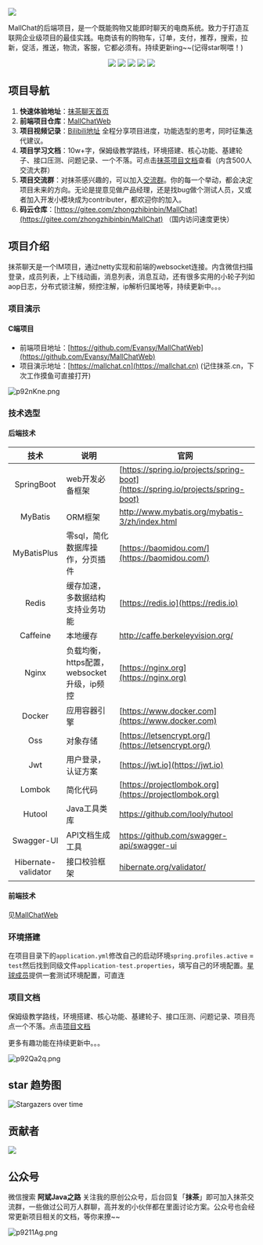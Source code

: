 ![](https://s1.ax1x.com/2023/05/04/p9NC50f.png)

MallChat的后端项目，是一个既能购物又能即时聊天的电商系统。致力于打造互联网企业级项目的最佳实践。电商该有的购物车，订单，支付，推荐，搜索，拉新，促活，推送，物流，客服，它都必须有。持续更新ing~~(记得star啊喂！)

<p align="center">
  <a href="#公众号"><img src="https://img.shields.io/badge/公众号-程序员阿斌-blue.svg?style=plasticr"></a>
    <a href="#公众号"><img src="https://img.shields.io/badge/交流群-加入开发-green.svg?style=plasticr"></a>
    <a href="https://github.com/zongzibinbin/MallChat"><img src="https://img.shields.io/badge/github-项目地址-yellow.svg?style=plasticr"></a>
    <a href="https://gitee.com/zhongzhibinbin/MallChat"><img src="https://img.shields.io/badge/码云-项目地址-orange.svg?style=plasticr"></a>
    <a href="https://github.com/Evansy/MallChatWeb"><img src="https://img.shields.io/badge/前端-项目地址-blueviolet.svg?style=plasticr"></a>
</p>


## 项目导航

1. **快速体验地址**：[抹茶聊天首页](https://mallchat.cn)
2. **前端项目仓库**：[MallChatWeb](https://github.com/Evansy/MallChatWeb)
3. **项目视频记录**：[Bilibili地址](https://space.bilibili.com/146719540) 全程分享项目进度，功能选型的思考，同时征集迭代建议。
4. **项目学习文档**：10w+字，保姆级教学路线，环境搭建、核心功能、基建轮子、接口压测、问题记录、一个不落。可点击[抹茶项目文档](https://www.yuque.com/snab/planet/cef1mcko4fve0ur3)查看（内含500人交流大群）
5. **项目交流群**：对抹茶感兴趣的，可以加入[交流群](#公众号)。你的每一个举动，都会决定项目未来的方向。无论是提意见做产品经理，还是找bug做个测试人员，又或者加入开发小模块成为contributer，都欢迎你的加入。
6. **码云仓库**：[https://gitee.com/zhongzhibinbin/MallChat](https://gitee.com/zhongzhibinbin/MallChat) （国内访问速度更快）

## 项目介绍

抹茶聊天是一个IM项目，通过netty实现和前端的websocket连接。内含微信扫描登录，成员列表，上下线动画，消息列表，消息互动，还有很多实用的小轮子列如aop日志，分布式锁注解，频控注解，ip解析归属地等，持续更新中。。。

### 项目演示

#### C端项目

- 前端项目地址：[https://github.com/Evansy/MallChatWeb](https://github.com/Evansy/MallChatWeb)
- 项目演示地址：[https://mallchat.cn](https://mallchat.cn) (记住抹茶.cn，下次工作摸鱼可直接打开)

![p92nKne.png](https://s1.ax1x.com/2023/05/15/p92nKne.png)

### 技术选型

#### 后端技术

|        技术         | 说明                                       | 官网                                                         |
| :-----------------: | ------------------------------------------ | ------------------------------------------------------------ |
|     SpringBoot      | web开发必备框架                            | [https://spring.io/projects/spring-boot](https://spring.io/projects/spring-boot) |
|       MyBatis       | ORM框架                                    | http://www.mybatis.org/mybatis-3/zh/index.html               |
|     MyBatisPlus     | 零sql，简化数据库操作，分页插件            | [https://baomidou.com/](https://baomidou.com/)               |
|        Redis        | 缓存加速，多数据结构支持业务功能           | [https://redis.io](https://redis.io)                         |
|      Caffeine       | 本地缓存                                   | http://caffe.berkeleyvision.org/                             |
|        Nginx        | 负载均衡，https配置，websocket升级，ip频控 | [https://nginx.org](https://nginx.org)                       |
|       Docker        | 应用容器引擎                               | [https://www.docker.com](https://www.docker.com)             |
|         Oss         | 对象存储                                   | [https://letsencrypt.org/](https://letsencrypt.org/)         |
|         Jwt         | 用户登录，认证方案                         | [https://jwt.io](https://jwt.io)                             |
|       Lombok        | 简化代码                                   | [https://projectlombok.org](https://projectlombok.org)       |
|       Hutool        | Java工具类库                               | https://github.com/looly/hutool                              |
|     Swagger-UI      | API文档生成工具                            | https://github.com/swagger-api/swagger-ui                    |
| Hibernate-validator | 接口校验框架                               | [hibernate.org/validator/](hibernate.org/validator/)         |

#### 前端技术

见[MallChatWeb](https://github.com/Evansy/MallChatWeb)

### 环境搭建

在项目目录下的`application.yml`修改自己的启动环境`spring.profiles.active` = `test`然后找到同级文件`application-test.properties`，填写自己的环境配置。[星球成员](https://www.yuque.com/snab/planet/cne0nel2hny8eu4i)提供一套测试环境配置，可直连

### 项目文档

保姆级教学路线，环境搭建、核心功能、基建轮子、接口压测、问题记录、项目亮点一个不落。点击[项目文档](https://www.yuque.com/snab/planet/cef1mcko4fve0ur3)

更多有趣功能在持续更新中。。。

![p92Qa2q.png](https://s1.ax1x.com/2023/05/15/p92Qa2q.png)

## star 趋势图

![Stargazers over time](https://starchart.cc/zongzibinbin/MallChat.svg)

## 贡献者
<a href="https://github.com/zongzibinbin/MallChat/graphs/contributors">
  <img src="https://contrib.rocks/image?repo=zongzibinbin/MallChat" />
</a>

## 公众号

微信搜索 **阿斌Java之路** 关注我的原创公众号，后台回复「**抹茶**」即可加入抹茶交流群，一些做过公司万人群聊，高并发的小伙伴都在里面讨论方案。公众号也会经常更新项目相关的文档，等你来撩~~

![p9211Ag.png](https://s1.ax1x.com/2023/05/15/p9211Ag.png)

